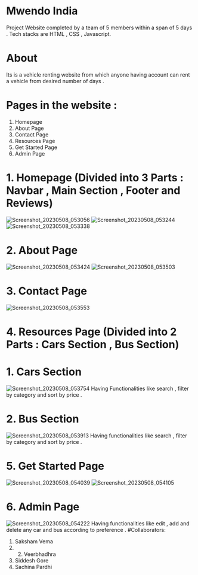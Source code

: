 # Mwendo India
Project Website completed by a team of 5 members within a span of 5 days . Tech stacks are HTML , CSS , Javascript.
# About
Its is a vehicle renting website from which anyone having account can rent a vehicle from desired number of days .
# Pages in the website :
1. Homepage
2. About Page
3. Contact Page
4. Resources Page
5. Get Started Page
6. Admin Page
# 1. Homepage (Divided into 3 Parts : Navbar , Main Section , Footer and Reviews)
![Screenshot_20230508_053056](https://user-images.githubusercontent.com/123861787/236818613-67c854ba-4017-451f-99d4-beae529a7022.png)
![Screenshot_20230508_053244](https://user-images.githubusercontent.com/123861787/236818921-0f928417-09f6-4e00-ba93-532ef38224b8.png)
![Screenshot_20230508_053338](https://user-images.githubusercontent.com/123861787/236819076-58e22892-7eed-47c4-a817-05ae4f61a410.png)
# 2. About Page
![Screenshot_20230508_053424](https://user-images.githubusercontent.com/123861787/236819206-d82898ff-1718-4e6a-a4bf-abf57e4ea3f4.png)
![Screenshot_20230508_053503](https://user-images.githubusercontent.com/123861787/236819321-b8b45250-60a2-4d79-931c-49aedf6b2b30.png)
# 3. Contact Page
![Screenshot_20230508_053553](https://user-images.githubusercontent.com/123861787/236819468-cd1b217b-a2c5-48b1-924e-c831ebf60c9c.png)
# 4. Resources Page (Divided into 2 Parts : Cars Section , Bus Section)
# 1. Cars Section 
![Screenshot_20230508_053754](https://user-images.githubusercontent.com/123861787/236819863-956c3cd7-0bbf-41b0-be51-560a8c61de3a.png)
Having Functionalities like search , filter by category and sort by price .
# 2. Bus Section
![Screenshot_20230508_053913](https://user-images.githubusercontent.com/123861787/236820072-5b141487-39db-4f86-819c-d87ead1162d1.png)
Having functionalities like search , filter by category and sort by price .
# 5. Get Started Page
![Screenshot_20230508_054039](https://user-images.githubusercontent.com/123861787/236820361-59592a23-0f81-44df-8f0e-e68fe948f04e.png)
![Screenshot_20230508_054105](https://user-images.githubusercontent.com/123861787/236820449-2a7ce91f-0eda-4316-abf7-84fb7673655a.png)
# 6. Admin Page
![Screenshot_20230508_054222](https://user-images.githubusercontent.com/123861787/236820700-1dcc17b0-cc56-4945-9188-c821fd751ea3.png)
Having functionalities like edit , add and delete any car and bus according to preference .
#Collaborators:
1. Saksham Vema
2. 2. Veerbhadhra
3. Siddesh Gore
4. Sachina Pardhi
